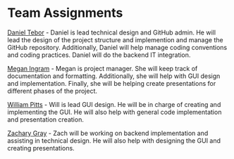 # Team Assignments
[Daniel Tebor](/docs/project-plan/dtebor-resume.md) - Daniel is lead technical design and GitHub admin. He will lead the design of the project structure and implemention and manage the GitHub repository. Additionally, Daniel will help manage coding conventions and coding practices. Daniel will do the backend IT integration. 
  
[Megan Ingram](/docs/project-plan/mingram-resume.md) - Megan is project manager. She will keep track of documentation and formatting. Additionally, she will help with GUI design and implementation. Finally, she will be helping create presentations for different phases of the project.

[William Pitts](/docs/project-plan/wpitts-resume.md) - Will is lead GUI design. He will be in charge of creating and implementing the GUI. He will also help with general code implementation and presentation creation.

[Zachary Gray](/docs/project-plan/zgray-resume.md) - Zach will be working on backend implementation and assisting in technical design. He will also help with designing the GUI and creating presentations.
